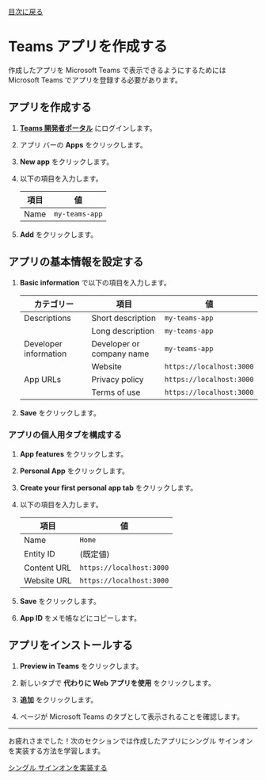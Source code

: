 [目次に戻る](README.md#目次)

# Teams アプリを作成する

作成したアプリを Microsoft Teams で表示できるようにするためには Microsoft Teams でアプリを登録する必要があります。

## アプリを作成する

1. [**Teams 開発者ポータル**](https://dev.teams.microsoft.com) にログインします。

1. アプリ バーの **Apps** をクリックします。

1. **New app** をクリックします。

1. 以下の項目を入力します。

    |項目|値|
    |-|-|
    |Name|`my-teams-app`|

1. **Add** をクリックします。

## アプリの基本情報を設定する

1. **Basic information** で以下の項目を入力します。

    |カテゴリー|項目|値|
    |-|-|-|
    |Descriptions|Short description|`my-teams-app`|
    ||Long description|`my-teams-app`|
    |Developer information|Developer or company name|`my-teams-app`|
    ||Website|`https://localhost:3000`|
    |App URLs|Privacy policy|`https://localhost:3000`|
    ||Terms of use|`https://localhost:3000`|

1. **Save** をクリックします。

### アプリの個人用タブを構成する

1. **App features** をクリックします。

1. **Personal App** をクリックします。

1. **Create your first personal app tab** をクリックします。

1. 以下の項目を入力します。

    |項目|値|
    |-|-|
    |Name|`Home`|
    |Entity ID|(既定値)|
    |Content URL|`https://localhost:3000`|
    |Website URL|`https://localhost:3000`|

1. **Save** をクリックします。

1. **App ID** をメモ帳などにコピーします。

## アプリをインストールする

1. **Preview in Teams** をクリックします。

1. 新しいタブで **代わりに Web アプリを使用** をクリックします。

1. **追加** をクリックします。

1. ページが Microsoft Teams のタブとして表示されることを確認します。

---

お疲れさまでした！次のセクションでは作成したアプリにシングル サインオンを実装する方法を学習します。

[シングル サインオンを実装する](03_imprement-single-sign-on.md)
